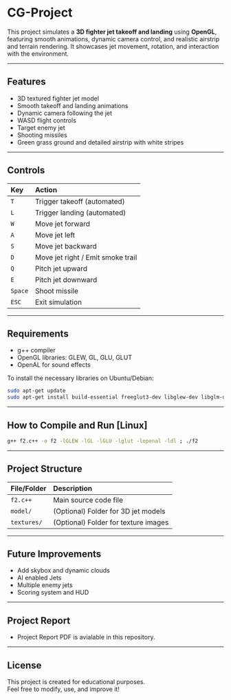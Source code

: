 # CG-Project

This project simulates a **3D fighter jet takeoff and landing** using **OpenGL**, featuring smooth animations, dynamic camera control, and realistic airstrip and terrain rendering. It showcases jet movement, rotation, and interaction with the environment.

---

## Features

- 3D textured fighter jet model
- Smooth takeoff and landing animations
- Dynamic camera following the jet
- WASD flight controls
- Target enemy jet
- Shooting missiles
- Green grass ground and detailed airstrip with white stripes

---

## Controls

| Key | Action |
|:----|:-------|
| `T` | Trigger takeoff (automated) |
| `L` | Trigger landing (automated) |
| `W` | Move jet forward |
| `A` | Move jet left |
| `S` | Move jet backward |
| `D` | Move jet right / Emit smoke trail |
| `Q` | Pitch jet upward |
| `E` | Pitch jet downward |
| `Space` | Shoot missile |
| `ESC` | Exit simulation |

---
## Requirements

- g++ compiler
- OpenGL libraries: GLEW, GL, GLU, GLUT
- OpenAL for sound effects

To install the necessary libraries on Ubuntu/Debian:

```bash
sudo apt-get update
sudo apt-get install build-essential freeglut3-dev libglew-dev libglm-dev libopenal-dev
```

---

## How to Compile and Run [Linux]

```bash
g++ f2.c++ -o f2 -lGLEW -lGL -lGLU -lglut -lopenal -ldl ; ./f2
```

---

## Project Structure

| File/Folder | Description |
|:------------|:------------|
| `f2.c++` | Main source code file |
| `model/` | (Optional) Folder for 3D jet models |
| `textures/` | (Optional) Folder for texture images |

---

## Future Improvements

- Add skybox and dynamic clouds
- AI enabled Jets
- Multiple enemy jets
- Scoring system and HUD

---

## Project Report

- Project Report PDF is avialable in this repository. 

---

## License

This project is created for educational purposes.  
Feel free to modify, use, and improve it!
